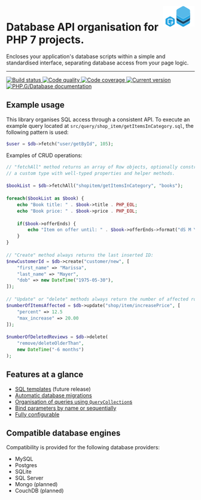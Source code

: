 <img src="logo.png" alt="Database logic organisation for PHP 7 projects." align="right" />

# Database API organisation for PHP 7 projects.

Encloses your application's database scripts within a simple and standardised interface, separating database access from your page logic.

***

<a href="https://circleci.com/gh/PhpGt/Database" target="_blank">
	<img src="https://badge.status.php.gt/database-build.svg" alt="Build status" />
</a>
<a href="https://scrutinizer-ci.com/g/PhpGt/Database" target="_blank">
	<img src="https://badge.status.php.gt/database-quality.svg" alt="Code quality" />
</a>
<a href="https://scrutinizer-ci.com/g/PhpGt/Database" target="_blank">
	<img src="https://badge.status.php.gt/database-coverage.svg" alt="Code coverage" />
</a>
<a href="https://packagist.org/packages/PhpGt/Database" target="_blank">
	<img src="https://badge.status.php.gt/database-version.svg" alt="Current version" />
</a>
<a href="http://www.php.gt/input" target="_blank">
	<img src="https://badge.status.php.gt/database-docs.svg" alt="PHP.G/Database documentation" />
</a>

## Example usage

This library organises SQL access through a consistent API. To execute an example query located at `src/query/shop_item/getItemsInCategory.sql`, the following pattern is used:

```php
$user = $db->fetch("user/getById", 105);
```

Examples of CRUD operations:

```php
// "fetchAll" method returns an array of Row objects, optionally constructed as 
// a custom type with well-typed properties and helper methods.

$bookList = $db->fetchAll("shopitem/getItemsInCategory", "books");

foreach($bookList as $book) {
	echo "Book title: " . $book->title . PHP_EOL;
	echo "Book price: " . $book->price . PHP_EOL;
	
	if($book->offerEnds) {
		echo "Item on offer until: " . $book->offerEnds->format("dS M Y");
	}
}

// "Create" method always returns the last inserted ID:
$newCustomerId = $db->create("customer/new", [
	"first_name" => "Marissa",
	"last_name" => "Mayer",
	"dob" => new DateTime("1975-05-30"),
]);

// "Update" or "delete" methods always return the number of affected rows:
$numberOfItemsAffected = $db->update("shop/item/increasePrice", [
	"percent" => 12.5
	"max_increase" => 20.00
]);

$numberOfDeletedReviews = $db->delete(
	"remove/deleteOlderThan",
	new DateTime("-6 months")
);
```

## Features at a glance

+ [SQL templates][wiki-templates] (future release)
+ [Automatic database migrations][wiki-migrations]
+ [Organisation of queries using `QueryCollection`s][wiki-query-collections]
+ [Bind parameters by name or sequentially][wiki-parameters]
+ [Fully configurable][wiki-config]

## Compatible database engines

Compatibility is provided for the following database providers:

* MySQL
* Postgres
* SQLite
* SQL Server
* Mongo (planned)
* CouchDB (planned)

[wiki-templates]: https://github.com/PhpGt/Database/wiki
[wiki-query-collections]: https://github.com/PhpGt/Database/wiki
[wiki-parameters]: https://github.com/PhpGt/Database/wiki
[wiki-migrations]: https://github.com/PhpGt/Database/wiki
[wiki-config]: https://github.com/PhpGt/Database/wiki

